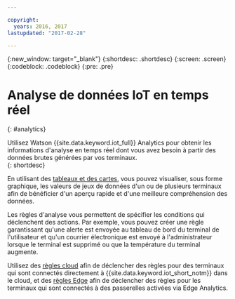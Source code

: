 ```yaml
---

copyright:
  years: 2016, 2017
lastupdated: "2017-02-28"

---
```


{:new_window: target="_blank"}
{:shortdesc: .shortdesc}
{:screen: .screen}
{:codeblock: .codeblock}
{:pre: .pre}


# Analyse de données IoT en temps réel
{: #analytics}  

Utilisez Watson {{site.data.keyword.iot_full}} Analytics pour obtenir les informations d'analyse en temps réel dont vous avez besoin à partir des données brutes générées par vos terminaux.  
{: shortdesc}

En utilisant des [tableaux et des cartes](data_visualization.html), vous pouvez visualiser, sous forme
graphique, les valeurs de jeux de données d'un ou de plusieurs terminaux afin de bénéficier
d'un aperçu rapide et d'une meilleure compréhension des données.


Les règles d'analyse vous permettent de spécifier les conditions qui déclenchent des actions. Par exemple, vous pouvez créer une règle garantissant qu'une alerte est envoyée au tableau de bord du terminal de l'utilisateur et qu'un courrier électronique est envoyé à l'administrateur lorsque le terminal est supprimé ou que la température du terminal augmente.

Utilisez des [règles cloud](cloud_analytics.html) afin de déclencher des règles pour des terminaux qui sont connectés directement à {{site.data.keyword.iot_short_notm}} dans le cloud, et des [règles Edge](edge_analytics.html) afin de déclencher des règles pour les terminaux qui sont connectés à des passerelles activées via Edge Analytics.
